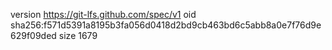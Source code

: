 version https://git-lfs.github.com/spec/v1
oid sha256:f571d5391a8195b3fa056d0418d2bd9cb463bd6c5abb8a0e7f76d9e629f09ded
size 1679
